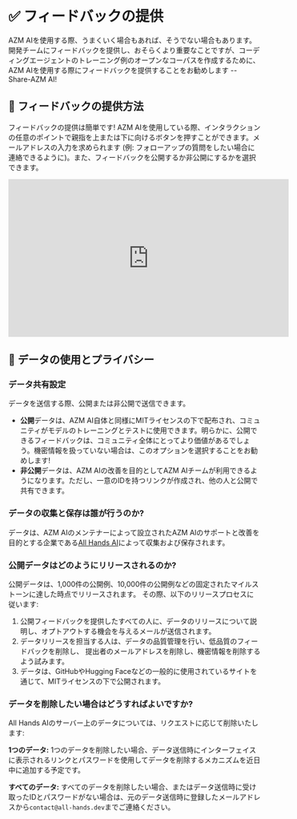 # ✅ フィードバックの提供

AZM AIを使用する際、うまくいく場合もあれば、そうでない場合もあります。開発チームにフィードバックを提供し、おそらくより重要なことですが、コーディングエージェントのトレーニング例のオープンなコーパスを作成するために、AZM AIを使用する際にフィードバックを提供することをお勧めします -- Share-AZM AI!

## 📝 フィードバックの提供方法

フィードバックの提供は簡単です! AZM AIを使用している際、インタラクションの任意のポイントで親指を上または下に向けるボタンを押すことができます。メールアドレスの入力を求められます (例: フォローアップの質問をしたい場合に連絡できるように)。また、フィードバックを公開するか非公開にするかを選択できます。

<iframe width="560" height="315" src="https://www.youtube.com/embed/5rFx-StMVV0?si=svo7xzp6LhGK_GXr" title="YouTube video player" frameborder="0" allow="accelerometer; autoplay; clipboard-write; encrypted-media; gyroscope; picture-in-picture; web-share" referrerpolicy="strict-origin-when-cross-origin" allowfullscreen></iframe>

## 📜 データの使用とプライバシー

### データ共有設定

データを送信する際、公開または非公開で送信できます。

- **公開**データは、AZM AI自体と同様にMITライセンスの下で配布され、コミュニティがモデルのトレーニングとテストに使用できます。明らかに、公開できるフィードバックは、コミュニティ全体にとってより価値があるでしょう。機密情報を扱っていない場合は、このオプションを選択することをお勧めします!
- **非公開**データは、AZM AIの改善を目的としてAZM AIチームが利用できるようになります。ただし、一意のIDを持つリンクが作成され、他の人と公開で共有できます。

### データの収集と保存は誰が行うのか?

データは、AZM AIのメンテナーによって設立されたAZM AIのサポートと改善を目的とする企業である[All Hands AI](https://all-hands.dev)によって収集および保存されます。

### 公開データはどのようにリリースされるのか?

公開データは、1,000件の公開例、10,000件の公開例などの固定されたマイルストーンに達した時点でリリースされます。
その際、以下のリリースプロセスに従います:

1. 公開フィードバックを提供したすべての人に、データのリリースについて説明し、オプトアウトする機会を与えるメールが送信されます。
2. データリリースを担当する人は、データの品質管理を行い、低品質のフィードバックを削除し、
提出者のメールアドレスを削除し、機密情報を削除するよう試みます。
3. データは、GitHubやHugging Faceなどの一般的に使用されているサイトを通じて、MITライセンスの下で公開されます。

### データを削除したい場合はどうすればよいですか?

All Hands AIのサーバー上のデータについては、リクエストに応じて削除いたします:

**1つのデータ:** 1つのデータを削除したい場合、データ送信時にインターフェイスに表示されるリンクとパスワードを使用してデータを削除するメカニズムを近日中に追加する予定です。

**すべてのデータ:** すべてのデータを削除したい場合、またはデータ送信時に受け取ったIDとパスワードがない場合は、元のデータ送信時に登録したメールアドレスから`contact@all-hands.dev`までご連絡ください。
